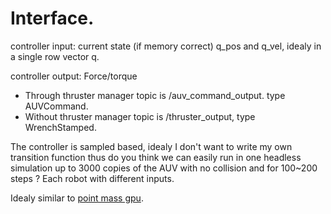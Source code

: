 # Interface.

 controller input: current state (if memory correct) q_pos and q_vel, idealy in a single row vector q.

 controller output: Force/torque
   - Through thruster manager topic is /auv_command_output. type AUVCommand.
   - Without thruster manager topic is /thruster_output, type WrenchStamped.

 The controller is sampled based, idealy I don't want to write my own transition function thus do you think we can easily run in one headless simulation up to 3000 copies of the AUV with no collision and for 100~200 steps ? Each robot with different inputs.

 Idealy similar to [point mass gpu](https://github.com/NicolayP/mppi_gpu/blob/master/mppi_gpu/src/point_mass_gpu.cu). 

